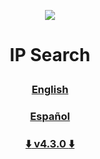 <p align="center">
  <img src="https://surix.net/images/logo-scrolled.png" />
</p>

# <p align="center">IP Search</p>

### <p align="center">[English](https://github.com/surixArg/ipsearch/blob/main/README_EN.md)</p>
### <p align="center">[Español](https://github.com/surixArg/ipsearch/blob/main/README_ES.md)</p>

### <p align="center">[:arrow_down: v4.3.0 :arrow_down:](https://github.com/surixArg/ipsearch/releases/download/v4.3.0/IPSearch4.3.0_Win_x86.zip)</p>

